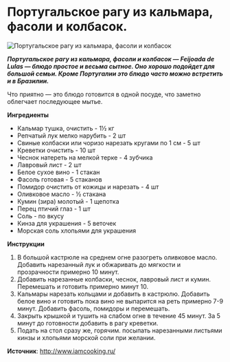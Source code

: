 # Португальское рагу из кальмара, фасоли и колбасок.

![Португальское рагу из кальмара, фасоли и колбасок](/images/Kulinar/Import/feijoada-de-lulas.jpg 'Португальское рагу из кальмара, фасоли и колбасок')

_**Португальское рагу из кальмара, фасоли и колбасок — Feijoada de Lulas — блюдо простое и весьма сытное.  Оно хорошо подойдет для большой семьи. Кроме Португалии это блюдо часто можно встретить и в Бразилии.**_

Что приятно — это блюдо готовится  в одной посуде, что заметно облегчает последующее мытье.

**Ингредиенты**

- Кальмар тушка, очистить - 1½ кг
- Репчатый лук мелко нарубить - 2 шт
- Свиные колбаски или чоризо нарезать кругами по 1 см - 5 шт
- Креветки очистить - 10 шт
- Чеснок натереть на мелкой терке - 4 зубчика
- Лавровый лист - 2 шт
- Белое сухое вино - 1 стакан
- Фасоль готовая - 5 стаканов
- Помидор очистить от кожицы и нарезать - 4 шт
- Оливковое масло - ½ стакана
- Кумин (зира) молотый - 1 щепотка
- Перец птичий глаз - 1 шт
- Соль - по вкусу
- Кинза для украшения - 5 веточек
- Морская соль хлопьями для украшения 

**Инструкции**

1. В большой кастрюле на среднем огне разогреть оливковое масло. Добавить нарезанный лук и обжаривать до мягкости и прозрачности примерно 10 минут.
2. Добавить нарезанные колбаски, чеснок, лавровый лист и кумин. Перемешать и готовить примерно минут 10.
3. Кальмары нарезать кольцами и добавить в кастрюлю. Добавить белое вино и готовить пока вино не выпарится на реть примерно 7-9 минут. Добавить фасоль, помидоры и перемешать.
4. Закрыть крышкой и тушить на слабом огне в течение 45 минут. За 5 минут до готовности добавить в рагу креветки.
5. Подать на стол сразу же, горячим. посыпать нарезанными листьями кинзы и хлопьями морской соли при желании.

**Источник**: http://www.iamcooking.ru/
